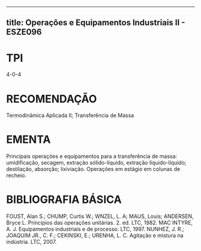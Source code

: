 
---
title: Operações e Equipamentos Industriais II - ESZE096 
---

# TPI

4-0-4

# RECOMENDAÇÃO

Termodinâmica Aplicada II; Transferência de Massa

# EMENTA

Principais operações e equipamentos para a transferência de massa: umidificação, secagem, extração sólido-líquido, extração líquido-líquido; destilação, absorção; lixiviação. Operações em estágio em colunas de recheio.

# BIBLIOGRAFIA BÁSICA

FOUST, Alan S.; CHUMP, Curtis W.; WNZEL, L. A; MAUS, Louis; ANDERSEN, Bryce L. Princípios das operações unitárias. 2. ed. LTC, 1982.
MAC INTYRE, A. J. Equipamentos industriais e de processo. LTC, 1997.
NUNHEZ, J. R.; JOAQUIM JR., C. F.; CEKINSKI, E.; URENHA, L. C. Agitação e mistura na indústria. LTC, 2007.
        